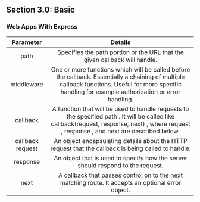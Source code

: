 ## Section 3.0: Basic

### Web Apps With Express

| Parameter | Details |
|:---------:|:-------:|
| path | Specifies the path portion or the URL that the given callback will handle. |
| middleware | One or more functions which will be called before the callback. Essentially a chaining of multiple callback functions. Useful for more specific handling for example authorization or error handling. |
| callback | A function that will be used to handle requests to the specified path . It will be called like callback(request, response, next) , where request , response , and next are described below. |
| callback request | An object encapsulating details about the HTTP request that the callback is being called to handle. |
| response | An object that is used to specify how the server should respond to the request. |
| next | A callback that passes control on to the next matching route. It accepts an optional error object. |